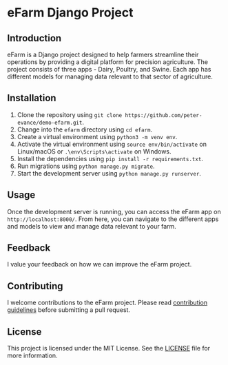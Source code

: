 # eFarm Django Project

## Introduction

eFarm is a Django project designed to help farmers streamline their operations by providing a digital platform for precision agriculture. The project consists of three apps - Dairy, Poultry, and Swine. Each app has different models for managing data relevant to that sector of agriculture.

## Installation

1. Clone the repository using `git clone https://github.com/peter-evance/demo-efarm.git`.
2. Change into the `efarm` directory using `cd efarm`.
3. Create a virtual environment using `python3 -m venv env`.
4. Activate the virtual environment using `source env/bin/activate` on Linux/macOS or `.\env\Scripts\activate` on Windows.
5. Install the dependencies using `pip install -r requirements.txt`.
6. Run migrations using `python manage.py migrate`.
7. Start the development server using `python manage.py runserver`.

## Usage

Once the development server is running, you can access the eFarm app on `http://localhost:8000/`. From here, you can navigate to the different apps and models to view and manage data relevant to your farm.

## Feedback

I value your feedback on how we can improve the eFarm project.

## Contributing

I welcome contributions to the eFarm project. Please read [contribution guidelines](CONTRIBUTING.md) before submitting a pull request.


## License

This project is licensed under the MIT License. See the [LICENSE](LICENSE) file for more information.
